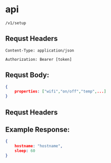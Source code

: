 # api

`/v1/setup`

## Requst Headers
`Content-Type: application/json`

`Authorization: Bearer [token]`

## Requst Body:
```json
{
	properties: ["wifi","on/off","temp",...]
}
```

## Requst Headers


## Example Response:
```json
{
	hostname: "hostname",
	sleep: 60
}
```